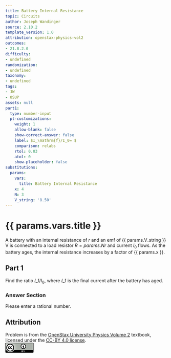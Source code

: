 ```yaml
---
title: Battery Internal Resistance
topic: Circuits
author: Joseph Wandinger
source: 2.10.2
template_version: 1.0
attribution: openstax-physics-vol2
outcomes:
- 21.8.2.0
difficulty:
- undefined
randomization:
- undefined
taxonomy:
- undefined
tags:
- JW
- OSUP
assets: null
part1:
  type: number-input
  pl-customizations:
    weight: 1
    allow-blank: false
    show-correct-answer: false
    label: $I_\mathrm{f}/I_0= $
    comparison: relabs
    rtol: 0.03
    atol: 0
    show-placeholder: false
substitutions:
  params:
    vars:
      title: Battery Internal Resistance
    x: 4
    N: 3
    V_string: '8.50'
---
```

# {{ params.vars.title }}
A battery with an internal resistance of $r$ and an emf of {{ params.V_string }}$\textrm{ V}$ is connected to a load resistor $R = {{ params.N }}r$ and current $I_0$ flows.
As the battery ages, the internal resistance increases by a factor of {{ params.x }}.
## Part 1

Find the ratio $I\_\mathrm{f}/I_0$, where $I\_\mathrm{f}$ is the final current after the battery has aged.

### Answer Section

Please enter a rational number.

## Attribution

Problem is from the [OpenStax University Physics Volume 2](https://openstax.org/details/books/university-physics-volume-2) textbook, licensed under the [CC-BY 4.0 license](https://creativecommons.org/licenses/by/4.0/).<br>![Image representing the Creative Commons 4.0 BY license.](https://raw.githubusercontent.com/firasm/bits/master/by.png)
